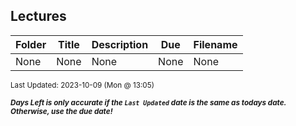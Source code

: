 ## Lectures

| Folder | Title | Description | Due | Filename |
|-----|-----|-----|-----|-----|
| None | None | None | None | None |

<sup>Last Updated: 2023-10-09 (Mon @ 13:05)</sup> 

<sup>***Days Left is only accurate if the `Last Updated` date is the same as todays date. Otherwise, use the due date!***</sup> 